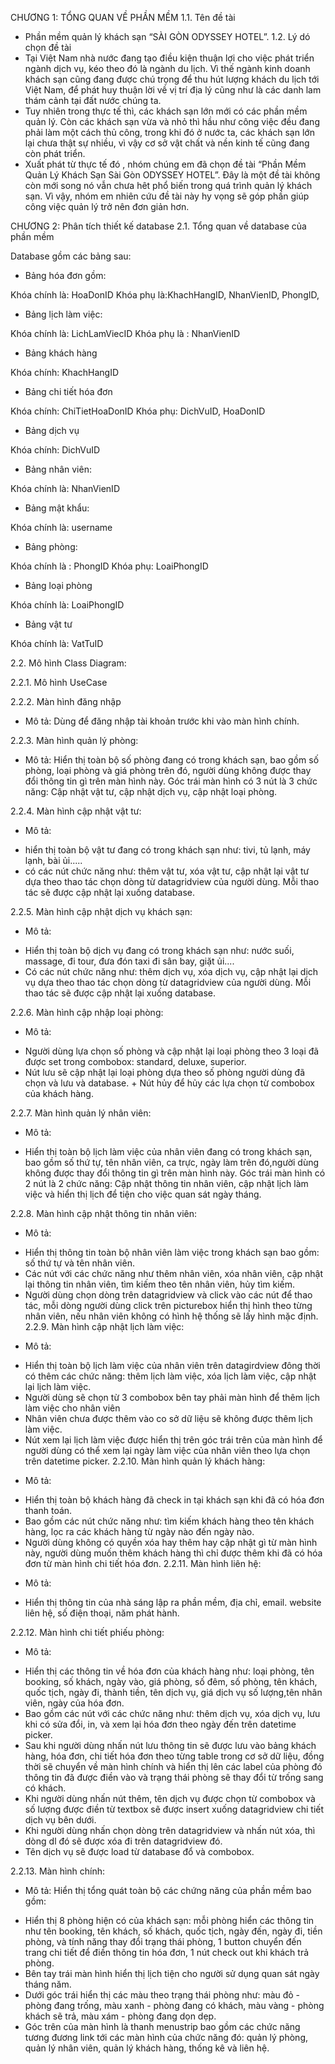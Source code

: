 CHƯƠNG 1: TỔNG QUAN VỀ PHẦN MỀM
1.1.	Tên đề tài
-	Phần mềm quản lý khách sạn “SÀI GÒN ODYSSEY HOTEL”.
1.2.	Lý dó chọn đề tài
-	Tại Việt Nam nhà nước đang tạo điều kiện thuận lợi cho việc phát triển ngành dịch vụ, kéo theo đó là ngành du lịch. Vì thế ngành kinh doanh khách sạn cũng đang được chú trọng để thu hút lượng khách du lịch tới Việt Nam, để phát huy thuận lời về vị trí địa lý cũng như là các danh lam thám cảnh tại đất nước chúng ta.
-	Tuy nhiên trong thực tế thì, các khách sạn lớn mới có các phần mềm quản lý. Còn các khách sạn vừa và nhỏ thì hầu như công việc đều đang phải làm một cách thủ công, trong khi đó ở nước ta, các khách sạn lớn lại chưa thật sự nhiều, vì vậy cơ sở vật chất và nền kinh tế cũng đang còn phát triển.
-	Xuất phát từ thực tế đó , nhóm chúng em đã chọn đề tài “Phần Mềm Quản Lý Khách Sạn Sài Gòn ODYSSEY HOTEL”. Đây là một đề tài không còn mới song nó vẫn chưa hêt phổ biến trong quá trình quản lý khách sạn. Vì vậy, nhóm em nhiên cứu đề tài này hy vọng sẽ góp phần giúp công việc quản lý trở nên đơn giản hơn.












CHƯƠNG 2: Phân tích thiết kế database
2.1.	Tổng quan về database của phần mềm
 
Database gồm các bảng sau:
-	 Bảng hóa đơn gồm:
 
 Khóa chính là: HoaDonID
Khóa phụ là:KhachHangID, NhanVienID, PhongID, 


-	Bảng lịch làm việc:
 
 Khóa chính là: LichLamViecID
Khóa phụ là : NhanVienID

-	Bảng khách hàng
 
Khóa chính: KhachHangID

-	Bảng chi tiết hóa đơn
 
Khóa chính: ChiTietHoaDonID
Khóa phụ: DichVuID, HoaDonID

-	Bảng dịch vụ
 
Khóa chính: DichVuID

-	Bảng nhân viên:
 
Khóa chính là: NhanVienID

-	Bảng mật khẩu:
	 
Khóa chính là: username

-	Bảng phòng:
 
Khóa chính là : PhongID
Khóa phụ: LoaiPhongID

-	Bảng loại phòng
 
Khóa chính là: LoaiPhongID

-	Bảng vật tư
 
Khóa chính là: VatTuID

















2.2.	Mô hình Class Diagram:
 
2.2.1.	Mô hình UseCase 



















2.2.2.	Màn hình đăng nhập
 
-	Mô tả: Dùng để đăng nhập tài khoản trước khi vào màn hình chính. 

2.2.3.	Màn hình quản lý phòng:


 
-	Mô tả: Hiển thị toàn bộ số phòng đang có trong khách sạn, bao gồm số phòng, loại phòng và giá phòng trên đó, người dùng không được thay đổi thông tin gì trên màn hình này. Góc trái màn hình có 3 nút là 3 chức năng: Cập nhật vật tư, cập nhật dịch vụ, cập nhật loại phòng.












2.2.4.	Màn hình cập nhật vật tư:

 
-	Mô tả:
 + hiển thị toàn bộ vật tư đang có trong khách sạn như: tivi, tủ lạnh, máy lạnh, bài ủi.....
+ có các nút chức năng như: thêm vật tư, xóa vật tư, cập nhật lại vật tư dựa theo thao tác chọn dòng từ datagridview của người dùng. Mỗi thao tác sẽ được cập nhật lại xuống database. 

2.2.5.	Màn hình cập nhật dịch vụ khách sạn:

	 

   - Mô tả: 
+ Hiển thị toàn bộ dịch vụ đang có trong khách sạn như: nước suối, massage, đi tour, đưa đón taxi đi sân bay, giặt ủi....
+ Có các nút chức năng như: thêm dịch vụ, xóa dịch vụ, cập nhật lại dịch vụ dựa theo thao tác chọn dòng từ datagridview của người dùng. Mỗi thao tác sẽ được cập nhật lại xuống database.










2.2.6.	Màn hình cập nhập loại phòng:
 
-	Mô tả:
+ Người dùng lựa chọn số phòng và cập nhật lại loại phòng theo 3 loại đã được set trong combobox: standard, deluxe, superior.
+ Nút lưu sẽ cập nhật lại loại phòng dựa theo số phòng người dùng đã chọn và lưu và database.
      +  Nút hủy để hủy các lựa chọn từ combobox của khách hàng.







2.2.7.	Màn hình quản lý nhân viên:
 
-	Mô tả:
+ Hiển thị toàn bộ lịch làm việc của nhân viên đang có trong khách sạn, bao gồm số thứ tự, tên nhân viên, ca trực, ngày làm  trên đó,người dùng không được thay đổi thông tin gì trên màn hình này. Góc trái màn hình có 2 nút là 2 chức năng: Cập nhật thông tin nhân viên, cập nhật lịch làm việc và hiển thị lịch để tiện cho việc quan sát ngày tháng.


2.2.8.	Màn hình cập nhật thông tin nhân viên:
 
- Mô tả:
+ Hiển thị thông tin toàn bộ nhân viên làm việc trong khách sạn bao gồm: số thứ tự và tên nhân viên.
+ Các nút với các chức năng như thêm nhân viên, xóa nhân viên, cập nhật lại thông tin nhân viên, tìm kiếm theo tên nhân viên, hủy tìm kiếm.
+ Người dùng chọn dòng trên datagridview và click vào các nút để thao tác, mỗi dòng người dùng click trên picturebox hiển thị hình theo từng nhân viên, nếu nhân viên không có hình hệ thống sẽ lấy hình mặc định.
2.2.9.	Màn hình cập nhật lịch làm việc:

 

-	Mô tả:
+ Hiển thị toàn bộ lịch làm việc của nhân viên trên datagirdview đông thời có thêm các chức năng: thêm lịch làm việc, xóa lịch làm việc, cập nhật lại lịch làm việc.
+ Người dùng sẽ chọn từ 3 combobox bên tay phải màn hình để thêm lịch làm việc cho nhân viên
+ Nhân viên chưa được thêm vào co sở dữ liệu sẽ không được thêm lịch làm việc.
+ Nút xem lại lịch làm việc được hiển thị trên góc trái trên của màn hình để người dùng có thể xem lại ngày làm việc của nhân viên theo lựa chọn trên datetime picker. 
2.2.10.	Màn hình quản lý khách hàng:

 
-	Mô tả:
+ Hiển thị toàn bộ khách hàng đã check in tại khách sạn khi đã có hóa đơn thanh toán.
+ Bao gồm các nút chức năng như: tìm kiếm khách hàng theo tên khách hàng, lọc ra các khách hàng từ ngày nào đến ngày nào.
+ Người dùng không có quyền xóa hay thêm hay cập nhật gì từ màn hình này, người dùng muốn thêm khách hàng thì chỉ được thêm khi đã có hóa đơn từ màn hình chi tiết hóa đơn.
2.2.11.	Màn hình liên hệ:
 
-	Mô tả:
+ Hiển thị thông tin của nhà sáng lập ra phần mềm, địa chỉ, email. website liên hệ, số điện thoại, năm phát hành.

2.2.12.	Màn hình chi tiết phiếu phòng:
 
-	Mô tả:
+ Hiển thị các thông tin về hóa đơn của khách hàng như: loại phòng, tên booking, số khách, ngày vào,
giá phòng, số đêm, số phòng, tên khách, quốc tịch, ngày đi, thành tiền, tên dịch vụ, giá dịch vụ
số lượng,tên nhân viên, ngày của hóa đơn.
+ Bao gồm các nút với các chức năng như: thêm dịch vụ, xóa dịch vụ, lưu khi có sửa đổi, in, và xem lại hóa đơn theo ngày đến trên datetime picker.
+ Sau khi người dùng nhấn nút lưu thông tin sẽ được lưu vào bảng khách hàng, hóa đơn, chi tiết hóa đơn theo từng table trong cơ sở dữ liệu, đồng thời sẽ chuyển về màn hình chính và hiển thị lên các label của phòng đó thông tin đã được điền vào và trạng thái phòng sẽ thay đổi từ trống sang có khách.
+ Khi người dùng nhấn nút thêm, tên dịch vụ được chọn từ combobox và số lượng được điền từ textbox sẽ được insert xuống datagridview chi tiết dịch vụ bên dưới.
+ Khi người dùng nhấn chọn dòng trên datagridview và nhấn nút xóa, thì dòng dl đó sẽ được xóa đi trên datagridview đó.
+ Tên dịch vụ sẽ được load từ database đổ và combobox.


2.2.13.	Màn hình chính:


-	Mô tả: Hiển thị tổng quát toàn bộ các chứng năng của phần mềm bao gồm:
+ Hiển thị 8 phòng hiện có của khách sạn: mỗi phòng hiển các thông tin như tên booking, tên khách, số khách, quốc tịch, ngày đến, ngày đi, tiền phòng, và tính năng thay đổi trạng thái phòng, 1 button chuyển đến trang chi tiết để điền thông tin hóa đơn, 1 nút check out khi khách trả phòng.
+ Bên tay trái màn hình hiển thị lịch tiện cho người sử dụng quan sát ngày tháng năm.
+ Dưới góc trái hiển thị các màu theo trạng thái phòng như: màu đỏ - phòng đang trống, màu xanh - phòng đang có khách, màu vàng - phòng khách sẽ trả, màu xám - phòng đang dọn dẹp.
+ Góc trên của màn hình là thanh menustrip bao gồm các chức năng tương đương link tới các màn hình của chức năng đó: quản lý phòng, quản lý nhân viên, quản lý khách hàng, thống kê và liên hệ.
